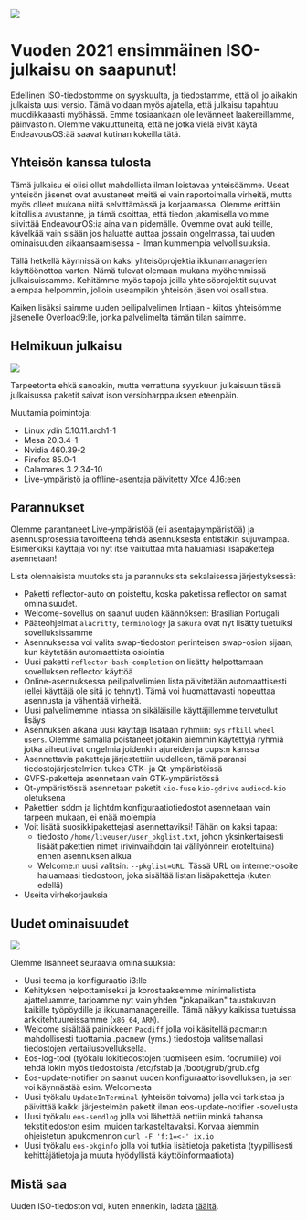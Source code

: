 ![](https://endeavouros.com/wp-content/uploads/2021/02/eos-i3-fresh.png)

# Vuoden 2021 ensimmäinen ISO-julkaisu on saapunut!

Edellinen ISO-tiedostomme on syyskuulta, ja tiedostamme, että oli jo aikakin julkaista uusi versio. Tämä voidaan myös ajatella, että julkaisu tapahtuu muodikkaaasti myöhässä. Emme tosiaankaan ole levänneet laakereillamme, päinvastoin. Olemme vakuuttuneita, että ne jotka vielä eivät käytä EndeavousOS:ää saavat kutinan kokeilla tätä.

## Yhteisön kanssa tulosta

Tämä julkaisu ei olisi ollut mahdollista ilman loistavaa yhteisöämme. Useat yhteisön jäsenet ovat avustaneet meitä ei vain raportoimalla virheitä, mutta myös olleet mukana niitä selvittämässä ja korjaamassa. Olemme erittäin kiitollisia avustanne, ja tämä osoittaa, että tiedon jakamisella voimme siivittää EndeavourOS:ia aina vain pidemälle. Ovemme ovat auki teille, kävelkää vain sisään jos haluatte auttaa jossain ongelmassa, tai uuden ominaisuuden aikaansaamisessa - ilman kummempia velvollisuuksia.

Tällä hetkellä käynnissä on kaksi yhteisöprojektia ikkunamanagerien käyttöönottoa varten. Nämä tulevat olemaan mukana myöhemmissä julkaisuissamme. Kehitämme myös tapoja joilla yhteisöprojektit sujuvat aiempaa helpommin, jolloin useampikin yhteisön jäsen voi osallistua.

Kaiken lisäksi saimme uuden peilipalvelimen Intiaan - kiitos yhteisömme jäsenelle Overload9:lle, jonka palvelimelta tämän tilan saimme.

## Helmikuun julkaisu

![](https://endeavouros.com/wp-content/uploads/2021/02/endeavouros-wallpaper1-1024x576.jpg)

Tarpeetonta ehkä sanoakin, mutta verrattuna syyskuun julkaisuun tässä julkaisussa paketit saivat ison versioharppauksen eteenpäin.

Muutamia poimintoja:
- Linux ydin 5.10.11.arch1-1
- Mesa 20.3.4-1
- Nvidia 460.39-2
- Firefox 85.0-1
- Calamares 3.2.34-10
- Live-ympäristö ja offline-asentaja päivitetty Xfce 4.16:een

## Parannukset

Olemme parantaneet Live-ympäristöä (eli asentajaympäristöä) ja asennusprosessia tavoitteena tehdä asennuksesta entistäkin sujuvampaa. Esimerkiksi käyttäjä voi nyt itse vaikuttaa mitä haluamiasi lisäpaketteja asennetaan!

Lista olennaisista muutoksista ja parannuksista sekalaisessa järjestyksessä:
- Paketti reflector-auto on poistettu, koska paketissa reflector on samat ominaisuudet.
- Welcome-sovellus on saanut uuden käännöksen: Brasilian Portugali
- Pääteohjelmat `alacritty`, `terminology` ja `sakura` ovat nyt lisätty tuetuiksi sovelluksissamme
- Asennuksessa voi valita swap-tiedoston perinteisen swap-osion sijaan, kun käytetään automaattista osiointia
- Uusi paketti `reflector-bash-completion` on lisätty helpottamaan sovelluksen reflector käyttöä
- Online-asennuksessa peilipalvelimien lista päivitetään automaattisesti (ellei käyttäjä ole sitä jo tehnyt). Tämä voi huomattavasti nopeuttaa asennusta ja vähentää virheitä.
- Uusi palvelimemme Intiassa on sikäläisille käyttäjillemme tervetullut lisäys
- Asennuksen aikana uusi käyttäjä lisätään ryhmiin: `sys` `rfkill` `wheel` `users`. Olemme samalla poistaneet joitakin aiemmin käytettyjä ryhmiä jotka aiheuttivat ongelmia joidenkin ajureiden ja cups:n kanssa
- Asennettavia paketteja järjestettiin uudelleen, tämä paransi tiedostojärjestelmien tukea GTK- ja Qt-ympäristöissä
- GVFS-paketteja asennetaan vain GTK-ympäristössä
- Qt-ympäristössä asennetaan paketit `kio-fuse` `kio-gdrive` `audiocd-kio` oletuksena
- Pakettien sddm ja lightdm konfiguraatiotiedostot asennetaan vain tarpeen mukaan, ei enää molempia
- Voit lisätä suosikkipakettejasi asennettaviksi! Tähän on kaksi tapaa:
  - tiedosto `/home/liveuser/user_pkglist.txt`, johon yksinkertaisesti lisäät pakettien nimet (rivinvaihdoin tai välilyönnein eroteltuina) ennen asennuksen alkua
  - Welcome:n uusi valitsin: `--pkglist=URL`. Tässä URL on internet-osoite haluamaasi tiedostoon, joka sisältää listan lisäpaketteja (kuten edellä)
- Useita virhekorjauksia

## Uudet ominaisuudet

![](https://endeavouros.com/wp-content/uploads/2021/02/eos-rofi-menu-1024x576.png)

Olemme lisänneet seuraavia ominaisuuksia:
- Uusi teema ja konfiguraatio i3:lle
- Kehityksen helpottamiseksi ja korostaaksemme minimalistista ajatteluamme, tarjoamme nyt vain yhden "jokapaikan" taustakuvan kaikille työpöydille ja ikkunamanagereille. Tämä näkyy kaikissa tuetuissa arkkitehtuureissamme (`x86_64`, `ARM`).
- Welcome sisältää painikkeen `Pacdiff` jolla voi käsitellä pacman:n mahdollisesti tuottamia .pacnew (yms.) tiedostoja valitsemallasi tiedostojen vertailusovelluksella.
- Eos-log-tool (työkalu lokitiedostojen tuomiseen esim. foorumille) voi tehdä lokin myös tiedostoista /etc/fstab ja /boot/grub/grub.cfg
- Eos-update-notifier on saanut uuden konfiguraattorisovelluksen, ja sen voi käynnästää esim. Welcomesta
- Uusi työkalu `UpdateInTerminal` (yhteisön toivoma) jolla voi tarkistaa ja päivittää kaikki järjestelmän paketit ilman eos-update-notifier -sovellusta
- Uusi työkalu `eos-sendlog` jolla voi lähettää nettiin minkä tahansa tekstitiedoston esim. muiden tarkasteltavaksi. Korvaa aiemmin ohjeistetun apukomennon `curl -F 'f:1=<-' ix.io`
- Uusi työkalu `eos-pkginfo` jolla voi tutkia lisätietoja paketista (tyypillisesti kehittäjätietoja ja muuta hyödyllistä käyttöinformaatiota)

## Mistä saa

Uuden ISO-tiedoston voi, kuten ennenkin, ladata [täältä](https://endeavouros.com/latest-release/).
